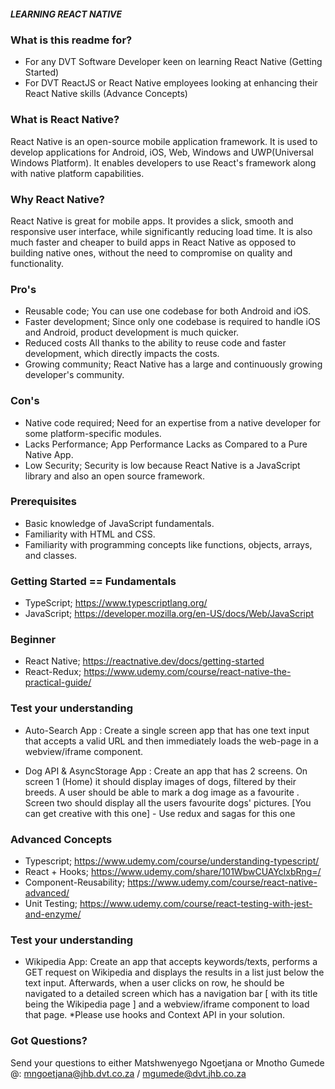 ##### LEARNING REACT NATIVE #####

### What is this readme for? ###
* For any DVT Software Developer keen on learning React Native (Getting Started)
* For DVT ReactJS or React Native employees looking at enhancing their React Native skills (Advance Concepts)

### What is React Native? ###

React Native is an open-source mobile application framework. It is used to develop applications for Android, iOS, Web, Windows and UWP(Universal Windows Platform). It enables developers to use React's framework along with native platform capabilities.

### Why React Native? ###

React Native is great for mobile apps. It provides a slick, smooth and responsive user interface, while significantly reducing load time. It is also much faster and cheaper to build apps in React Native as opposed to building native ones, without the need to compromise on quality and functionality.


### Pro's ###

* Reusable code;
You can use one codebase for both Android and iOS.
* Faster development;
Since only one codebase is required to handle iOS and Android, product development is much quicker.
* Reduced costs
All thanks to the ability to reuse code and faster development, which directly impacts the costs.
* Growing community;
React Native has a large and continuously growing developer's community.

### Con's ###

* Native code required;
Need for an expertise from a native developer for some platform-specific modules.
* Lacks Performance;
App Performance Lacks as Compared to a Pure Native App.
* Low Security;
Security is low because React Native is a JavaScript library and also an open source framework.

### Prerequisites ###

* Basic knowledge of JavaScript fundamentals.
* Familiarity with HTML and CSS.
* Familiarity with programming concepts like functions, objects, arrays, and classes.

### Getting Started == Fundamentals ###

* TypeScript; https://www.typescriptlang.org/
* JavaScript; https://developer.mozilla.org/en-US/docs/Web/JavaScript

### Beginner

* React Native; https://reactnative.dev/docs/getting-started
* React-Redux; https://www.udemy.com/course/react-native-the-practical-guide/

### Test your understanding

* Auto-Search App : Create a single screen app that has one text input that accepts a valid URL and then immediately loads the web-page in a webview/iframe component.


* Dog API & AsyncStorage App : Create an app that has 2 screens. On screen 1 (Home) it should display images of dogs, filtered by their breeds. A user should be able to mark a dog image as a favourite . Screen two should display all the users favourite dogs' pictures.
[You can get creative with this one] - Use redux and sagas for this one


### Advanced Concepts ###

* Typescript; https://www.udemy.com/course/understanding-typescript/
* React + Hooks; https://www.udemy.com/share/101WbwCUAYclxbRng=/
* Component-Reusability; https://www.udemy.com/course/react-native-advanced/
* Unit Testing; https://www.udemy.com/course/react-testing-with-jest-and-enzyme/

### Test your understanding

* Wikipedia App: Create an app that accepts keywords/texts, performs a GET request on Wikipedia and displays the results in a list just below the text input. Afterwards, when a user clicks on row, he should be navigated to a detailed screen which has a navigation bar [ with its title being the Wikipedia page ] and a webview/iframe component to load that page. *Please use hooks and Context API in your solution.

### Got Questions? ###
Send your questions to either Matshwenyego Ngoetjana or Mnotho Gumede @: mngoetjana@jhb.dvt.co.za / mgumede@dvt.jhb.co.za
